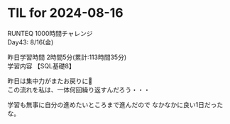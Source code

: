 # TIL for 2024-08-16

RUNTEQ 1000時間チャレンジ  
Day43: 8/16(金)  
  
昨日学習時間 2時間5分(累計:113時間35分)  
学習内容 【SQL基礎8】  

昨日は集中力がまたお戻りに🙏  
この流れを私は、一体何回繰り返すんだろう・・・  

学習も無事に自分の進めたいところまで進んだので
なかなかに良い1日だったな。  
